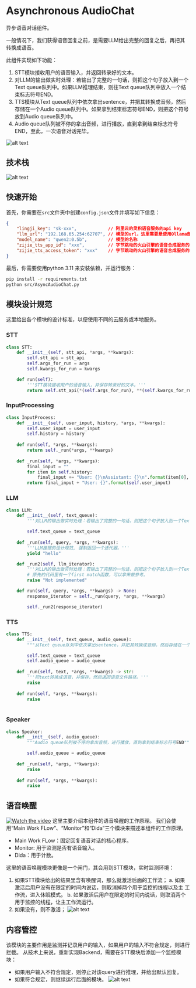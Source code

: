 # Asynchronous AudioChat
异步语音对话组件。

一般情况下，我们获得语音回复之前，是需要LLM给出完整的回复之后，再把其转换成语音。

此组件实现如下功能：
1. STT模块接收用户的语音输入，并返回转录好的文本。
2. 对LLM的输出做实时处理：若输出了完整的一句话，则把这个句子放入到一个Text queue队列中。如果LLM推理结束，则往Text queue队列中放入一个结束标志符号END。
3. TTS模块从Text queue队列中依次拿出sentence，并把其转换成音频，然后存储在一个Audio queue队列中。如果拿到结束标志符号END，则把这个符号放到Audio queue队列中。
4. Audio queue队列被不停的拿出音频，进行播放，直到拿到结束标志符号END，至此，一次语音对话完毕。

![alt text](arch/architecture.png)

## 技术栈
![alt text](<arch/stack of tech.png>)

## 快速开始
首先，你需要在`src`文件夹中创建`config.json`文件并填写如下信息：
```json
{
    "lingji_key": "sk-xxx",            // 阿里云的灵积语音服务的api key                             
    "llm_url": "192.168.65.254:62707", // 模型的url，这里需要是使用Ollama部署的模型
    "model_name": "qwen2:0.5b",        // 模型的名称
    "zijie_tts_app_id": "xxx",         // 字节跳动的火山引擎的语音合成服务的app id
    "zijie_tts_access_token": "xxx"    // 字节跳动的火山引擎的语音合成服务的access token
}
```
最后，你需要使用python 3.11 来安装依赖，并运行服务：
```bash
pip install -r requirements.txt
python src/AsyncAudioChat.py
```
## 模块设计规范
这里给出各个模块的设计标准，以便使用不同的云服务或本地服务。
### STT
```python
class STT:
    def __init__(self, stt_api, *args, **kwargs):
        self.stt_api = stt_api
        self.args_for_run = args
        self.kwargs_for_run = kwargs

    def run(self):
        '''STT模块接收用户的语音输入，并保存转录好的文本。'''
        return self.stt_api(*(self.args_for_run), **(self.kwargs_for_run))
```
### InputProcessing
```python
class InputProcess:
    def __init__(self, user_input, history, *args, **kwargs):
        self.user_input = user_input
        self.history = history
    
    def run(self, *args, **kwargs):
        return self._run(*args, **kwargs)
    
    def _run(self, *args, **kwargs):
        final_input = ""
        for item in self.history:
            final_input += "User: {}\nAssistant: {}\n".format(item[0], item[1])
        return final_input + "User: {}".format(self.user_input)
```

### LLM
```python
class LLM:
    def __init__(self, text_queue):
        '''对LLM的输出做实时处理：若输出了完整的一句话，则把这个句子放入到一个Text queue队列中。如果LLM推理结束，则往Text queue队列中放入一个结束标志符号END。'''

        self.text_queue = text_queue
    
    def _run(self, query, *args, **kwargs):
        '''LLM推理的设计规范, 强制返回一个迭代器。'''
        yield "hello"

    def _run2(self, llm_iterator):
        '''对LLM的输出做实时处理：若输出了完整的一句话，则把这个句子放入到一个Text queue队列中。如果LLM推理结束，则往Text queue队列中放入一个结束标志符号END。'''
        # 原先的代码里有一个first match函数，可以拿来做参考。
        raise "Not implemented"

    def run(self, query, *args, **kwargs) -> None:
        response_iterator = self._run(query, *args, **kwargs)

        self._run2(response_iterator)
```
### TTS
```python
class TTS:
    def __init__(self, text_queue, audio_queue):
        """从Text queue队列中依次拿出sentence，并把其转换成音频，然后存储在一个Audio queue队列中。如果拿到结束标志符号END，则把这个符号放到Audio queue队列中。"""

        self.text_queue = text_queue
        self.audio_queue = audio_queue
    
    def _run(self, text, *args, **kwargs) -> str:
        '''把text转换成语音，并保存，然后返回语音文件路径。'''
        raise
    
    def run(self, *args, **kwargs):
        raise 
    
```
### Speaker
```python
class Speaker:
    def __init__(self, audio_queue):
        """Audio queue队列被不停的拿出音频，进行播放，直到拿到结束标志符号END"""

        self.audio_queue = audio_queue
    
    def _run(self, *args, **kwargs):
        raise
    
    def run(self, *args, **kwargs):
        raise
```
## 语音唤醒
[![Watch the video](https://img.youtube.com/vi/2jdgFDS6OHE/maxresdefault.jpg)](https://youtu.be/2jdgFDS6OHE)
这里主要介绍本组件的语音唤醒的工作原理。
我们会使用“Main Work FLow”、“Monitor”和“Dida”三个模块来描述本组件的工作原理。
- Main Work FLow：固定回复语音对话的核心程序。
- Monitor: 用于监测是否有语音输入。
- Dida：用于计数。

这里的语音唤醒模块更像是一个闸门，其会用到STT模块，实时监测环境：
1. 如果STT模块给出的结果里含有唤醒词，那么就激活后面的工作流；
   a. 如果激活后用户没有在限定的时间内说话，则取消掉两个用于监控的线程以及主 工作流，进入休眠模式。
   b. 如果激活后用户在限定的时间内说话，则取消两个用于监控的线程，让主工作流运行。
2. 如果没有，则不激活；
![alt text](arch/architecture-voice-awake.png)

## 内容管控
该模块的主要作用是监测并记录用户的输入，如果用户的输入不符合规定，则进行拦截。
从技术上来说，重新实现Backend，需要在STT模块后添加一个监控模块：
- 如果用户输入不符合规定，则停止对该query进行推理，并给出默认回复。
- 如果符合规定，则继续运行后面的模块。
![alt text](arch/context_recorder.png)
